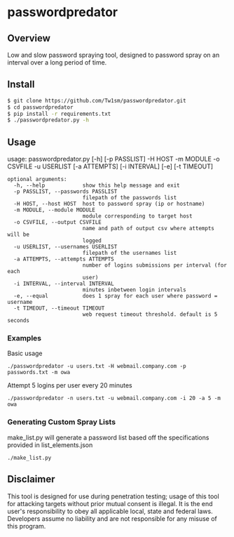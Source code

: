 passwordpredator
======
## Overview ##
Low and slow password spraying tool, designed to password spray on an interval over a long period of time.

## Install ##
```bash
$ git clone https://github.com/Tw1sm/passwordpredator.git
$ cd passwordpredator
$ pip install -r requirements.txt
$ ./passwordpredator.py -h
```

## Usage ##
usage: passwordpredator.py [-h] [-p PASSLIST] -H HOST -m MODULE -o CSVFILE -u USERLIST 
                           [-a ATTEMPTS] [-i INTERVAL] [-e] [-t TIMEOUT]

```
optional arguments:
  -h, --help            show this help message and exit
  -p PASSLIST, --passwords PASSLIST
                        filepath of the passwords list
  -H HOST, --host HOST  host to password spray (ip or hostname)
  -m MODULE, --module MODULE
                        module corresponding to target host
  -o CSVFILE, --output CSVFILE
                        name and path of output csv where attempts will be
                        logged
  -u USERLIST, --usernames USERLIST
                        filepath of the usernames list
  -a ATTEMPTS, --attempts ATTEMPTS
                        number of logins submissions per interval (for each
                        user)
  -i INTERVAL, --interval INTERVAL
                        minutes inbetween login intervals
  -e, --equal           does 1 spray for each user where password = username
  -t TIMEOUT, --timeout TIMEOUT
                        web request timeout threshold. default is 5 seconds

```
### Examples ###
Basic usage
```
./passwordpredator -u users.txt -H webmail.company.com -p passwords.txt -m owa
```
Attempt 5 logins per user every 20 minutes
```
./passwordpredator -n users.txt -u webmail.company.com -i 20 -a 5 -m owa
```


### Generating Custom Spray Lists ###
make_list.py will generate a password list based off the specifications provided in list_elements.json
```
./make_list.py
```


## Disclaimer ##
This tool is designed for use during penetration testing; usage of this tool for attacking targets without prior mutual consent is illegal. It is the end user's responsibility to obey all applicable local, state and federal laws. Developers assume no liability and are not responsible for any misuse of this program.
